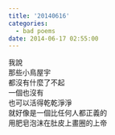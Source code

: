 ```yaml
---
title: '20140616'
categories:
  - bad poems
date: 2014-06-17 02:55:00
---
```


我說<br />
那些小鳥屋宇<br />
都沒有什麼了不起<br />
一個也沒有<br />
也可以活得乾乾淨淨<br />
就好像是一個比任何人都正義的<br />
用肥皂泡沫在肚皮上畫圈的上帝

